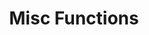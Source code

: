 ---
layout: '../../layouts/PageLayout.astro'
title: Misc Functions
description: Last few helper functions!
tags:
  - cpp
  - intermediate
  - data-structure
published: true
lang: cpp
course: linked-list
order: 7
---